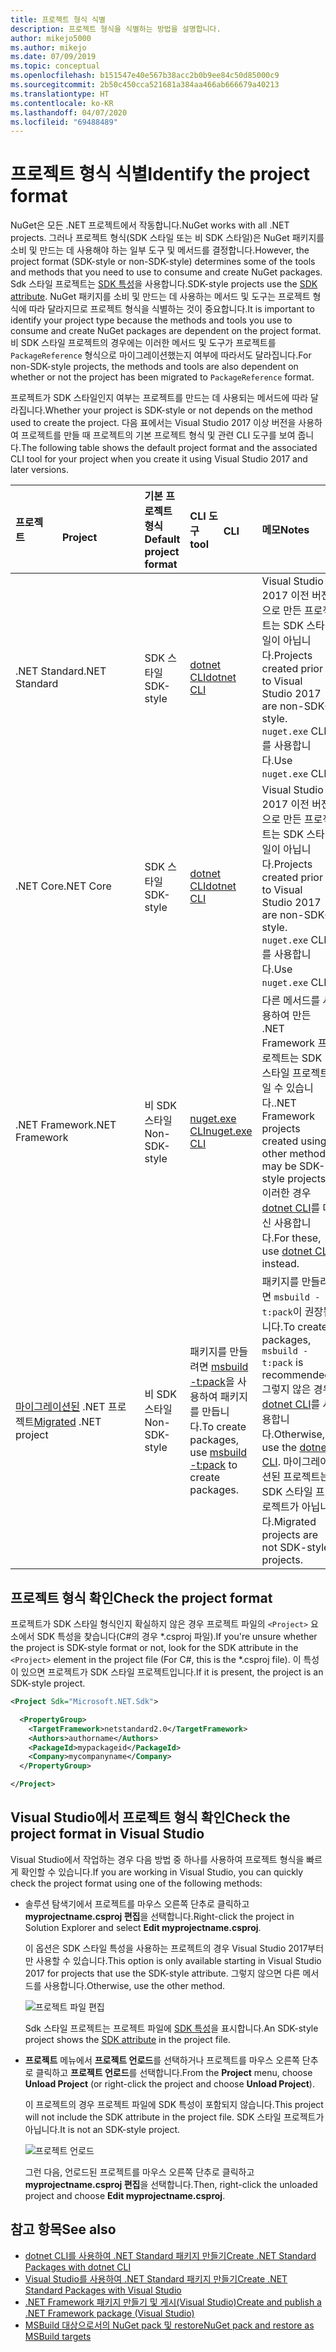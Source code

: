 ```yaml
---
title: 프로젝트 형식 식별
description: 프로젝트 형식을 식별하는 방법을 설명합니다.
author: mikejo5000
ms.author: mikejo
ms.date: 07/09/2019
ms.topic: conceptual
ms.openlocfilehash: b151547e40e567b38acc2b0b9ee84c50d85000c9
ms.sourcegitcommit: 2b50c450cca521681a384aa466ab666679a40213
ms.translationtype: HT
ms.contentlocale: ko-KR
ms.lasthandoff: 04/07/2020
ms.locfileid: "69488489"
---
```

# <a name="identify-the-project-format"></a><span data-ttu-id="0a92b-103">프로젝트 형식 식별</span><span class="sxs-lookup"><span data-stu-id="0a92b-103">Identify the project format</span></span>

<span data-ttu-id="0a92b-104">NuGet은 모든 .NET 프로젝트에서 작동합니다.</span><span class="sxs-lookup"><span data-stu-id="0a92b-104">NuGet works with all .NET projects.</span></span> <span data-ttu-id="0a92b-105">그러나 프로젝트 형식(SDK 스타일 또는 비 SDK 스타일)은 NuGet 패키지를 소비 및 만드는 데 사용해야 하는 일부 도구 및 메서드를 결정합니다.</span><span class="sxs-lookup"><span data-stu-id="0a92b-105">However, the project format (SDK-style or non-SDK-style) determines some of the tools and methods that you need to use to consume and create NuGet packages.</span></span> <span data-ttu-id="0a92b-106">Sdk 스타일 프로젝트는 [SDK 특성](/dotnet/core/tools/csproj#additions)을 사용합니다.</span><span class="sxs-lookup"><span data-stu-id="0a92b-106">SDK-style projects use the [SDK attribute](/dotnet/core/tools/csproj#additions).</span></span> <span data-ttu-id="0a92b-107">NuGet 패키지를 소비 및 만드는 데 사용하는 메서드 및 도구는 프로젝트 형식에 따라 달라지므로 프로젝트 형식을 식별하는 것이 중요합니다.</span><span class="sxs-lookup"><span data-stu-id="0a92b-107">It is important to identify your project type because the methods and tools you use to consume and create NuGet packages are dependent on the project format.</span></span> <span data-ttu-id="0a92b-108">비 SDK 스타일 프로젝트의 경우에는 이러한 메서드 및 도구가 프로젝트를 `PackageReference` 형식으로 마이그레이션했는지 여부에 따라서도 달라집니다.</span><span class="sxs-lookup"><span data-stu-id="0a92b-108">For non-SDK-style projects, the methods and tools are also dependent on whether or not the project has been migrated to `PackageReference` format.</span></span>

<span data-ttu-id="0a92b-109">프로젝트가 SDK 스타일인지 여부는 프로젝트를 만드는 데 사용되는 메서드에 따라 달라집니다.</span><span class="sxs-lookup"><span data-stu-id="0a92b-109">Whether your project is SDK-style or not depends on the method used to create the project.</span></span> <span data-ttu-id="0a92b-110">다음 표에서는 Visual Studio 2017 이상 버전을 사용하여 프로젝트를 만들 때 프로젝트의 기본 프로젝트 형식 및 관련 CLI 도구를 보여 줍니다.</span><span class="sxs-lookup"><span data-stu-id="0a92b-110">The following table shows the default project format and the associated CLI tool for your project when you create it using Visual Studio 2017 and later versions.</span></span>

| <span data-ttu-id="0a92b-111">프로젝트&nbsp;&nbsp;&nbsp;&nbsp;&nbsp;&nbsp;&nbsp;&nbsp;&nbsp;&nbsp;&nbsp;&nbsp;&nbsp;&nbsp;</span><span class="sxs-lookup"><span data-stu-id="0a92b-111">Project&nbsp;&nbsp;&nbsp;&nbsp;&nbsp;&nbsp;&nbsp;&nbsp;&nbsp;&nbsp;&nbsp;&nbsp;&nbsp;&nbsp;</span></span> | <span data-ttu-id="0a92b-112">기본 프로젝트 형식</span><span class="sxs-lookup"><span data-stu-id="0a92b-112">Default project format</span></span> | <span data-ttu-id="0a92b-113">CLI 도구&nbsp;&nbsp;&nbsp;&nbsp;&nbsp;&nbsp;&nbsp;&nbsp;&nbsp;</span><span class="sxs-lookup"><span data-stu-id="0a92b-113">CLI tool&nbsp;&nbsp;&nbsp;&nbsp;&nbsp;&nbsp;&nbsp;&nbsp;&nbsp;</span></span> | <span data-ttu-id="0a92b-114">메모</span><span class="sxs-lookup"><span data-stu-id="0a92b-114">Notes</span></span> |
|:------------- |:-------------|:-----|:-----|
| <span data-ttu-id="0a92b-115">.NET Standard</span><span class="sxs-lookup"><span data-stu-id="0a92b-115">.NET Standard</span></span> | <span data-ttu-id="0a92b-116">SDK 스타일</span><span class="sxs-lookup"><span data-stu-id="0a92b-116">SDK-style</span></span> | [<span data-ttu-id="0a92b-117">dotnet CLI</span><span class="sxs-lookup"><span data-stu-id="0a92b-117">dotnet CLI</span></span>](../install-nuget-client-tools.md#dotnetexe-cli) | <span data-ttu-id="0a92b-118">Visual Studio 2017 이전 버전으로 만든 프로젝트는 SDK 스타일이 아닙니다.</span><span class="sxs-lookup"><span data-stu-id="0a92b-118">Projects created prior to Visual Studio 2017 are non-SDK-style.</span></span> <span data-ttu-id="0a92b-119">`nuget.exe` CLI를 사용합니다.</span><span class="sxs-lookup"><span data-stu-id="0a92b-119">Use `nuget.exe` CLI.</span></span> |
| <span data-ttu-id="0a92b-120">.NET Core</span><span class="sxs-lookup"><span data-stu-id="0a92b-120">.NET Core</span></span> | <span data-ttu-id="0a92b-121">SDK 스타일</span><span class="sxs-lookup"><span data-stu-id="0a92b-121">SDK-style</span></span> | [<span data-ttu-id="0a92b-122">dotnet CLI</span><span class="sxs-lookup"><span data-stu-id="0a92b-122">dotnet CLI</span></span>](../install-nuget-client-tools.md#dotnetexe-cli) | <span data-ttu-id="0a92b-123">Visual Studio 2017 이전 버전으로 만든 프로젝트는 SDK 스타일이 아닙니다.</span><span class="sxs-lookup"><span data-stu-id="0a92b-123">Projects created prior to Visual Studio 2017 are non-SDK-style.</span></span> <span data-ttu-id="0a92b-124">`nuget.exe` CLI를 사용합니다.</span><span class="sxs-lookup"><span data-stu-id="0a92b-124">Use `nuget.exe` CLI.</span></span> |
| <span data-ttu-id="0a92b-125">.NET Framework</span><span class="sxs-lookup"><span data-stu-id="0a92b-125">.NET Framework</span></span> | <span data-ttu-id="0a92b-126">비 SDK 스타일</span><span class="sxs-lookup"><span data-stu-id="0a92b-126">Non-SDK-style</span></span> | [<span data-ttu-id="0a92b-127">nuget.exe CLI</span><span class="sxs-lookup"><span data-stu-id="0a92b-127">nuget.exe CLI</span></span>](../install-nuget-client-tools.md#nugetexe-cli) | <span data-ttu-id="0a92b-128">다른 메서드를 사용하여 만든 .NET Framework 프로젝트는 SDK 스타일 프로젝트일 수 있습니다.</span><span class="sxs-lookup"><span data-stu-id="0a92b-128">.NET Framework projects created using other methods may be SDK-style projects.</span></span> <span data-ttu-id="0a92b-129">이러한 경우 [dotnet CLI](../install-nuget-client-tools.md#dotnetexe-cli)를 대신 사용합니다.</span><span class="sxs-lookup"><span data-stu-id="0a92b-129">For these, use [dotnet CLI](../install-nuget-client-tools.md#dotnetexe-cli) instead.</span></span> |
| <span data-ttu-id="0a92b-130">[마이그레이션된](../consume-packages/migrate-packages-config-to-package-reference.md) .NET 프로젝트</span><span class="sxs-lookup"><span data-stu-id="0a92b-130">[Migrated](../consume-packages/migrate-packages-config-to-package-reference.md) .NET project</span></span> | <span data-ttu-id="0a92b-131">비 SDK 스타일</span><span class="sxs-lookup"><span data-stu-id="0a92b-131">Non-SDK-style</span></span>| <span data-ttu-id="0a92b-132">패키지를 만들려면 [msbuild -t:pack](../consume-packages/migrate-packages-config-to-package-reference.md#create-a-package-after-migration)을 사용하여 패키지를 만듭니다.</span><span class="sxs-lookup"><span data-stu-id="0a92b-132">To create packages, use [msbuild -t:pack](../consume-packages/migrate-packages-config-to-package-reference.md#create-a-package-after-migration) to create packages.</span></span> | <span data-ttu-id="0a92b-133">패키지를 만들려면 `msbuild -t:pack`이 권장됩니다.</span><span class="sxs-lookup"><span data-stu-id="0a92b-133">To create packages, `msbuild -t:pack` is recommended.</span></span> <span data-ttu-id="0a92b-134">그렇지 않은 경우 [dotnet CLI](../install-nuget-client-tools.md#dotnetexe-cli)를 사용합니다.</span><span class="sxs-lookup"><span data-stu-id="0a92b-134">Otherwise, use the [dotnet CLI](../install-nuget-client-tools.md#dotnetexe-cli).</span></span> <span data-ttu-id="0a92b-135">마이그레이션된 프로젝트는 SDK 스타일 프로젝트가 아닙니다.</span><span class="sxs-lookup"><span data-stu-id="0a92b-135">Migrated projects are not SDK-style projects.</span></span> |

## <a name="check-the-project-format"></a><span data-ttu-id="0a92b-136">프로젝트 형식 확인</span><span class="sxs-lookup"><span data-stu-id="0a92b-136">Check the project format</span></span>

<span data-ttu-id="0a92b-137">프로젝트가 SDK 스타일 형식인지 확실하지 않은 경우 프로젝트 파일의 `<Project>` 요소에서 SDK 특성을 찾습니다(C#의 경우 \*.csproj 파일).</span><span class="sxs-lookup"><span data-stu-id="0a92b-137">If you're unsure whether the project is SDK-style format or not, look for the SDK attribute in the `<Project>` element in the project file (For C#, this is the \*.csproj file).</span></span> <span data-ttu-id="0a92b-138">이 특성이 있으면 프로젝트가 SDK 스타일 프로젝트입니다.</span><span class="sxs-lookup"><span data-stu-id="0a92b-138">If it is present, the project is an SDK-style project.</span></span>

```xml
<Project Sdk="Microsoft.NET.Sdk">

  <PropertyGroup>
    <TargetFramework>netstandard2.0</TargetFramework>
    <Authors>authorname</Authors>
    <PackageId>mypackageid</PackageId>
    <Company>mycompanyname</Company>
  </PropertyGroup>

</Project>
```

## <a name="check-the-project-format-in-visual-studio"></a><span data-ttu-id="0a92b-139">Visual Studio에서 프로젝트 형식 확인</span><span class="sxs-lookup"><span data-stu-id="0a92b-139">Check the project format in Visual Studio</span></span>

<span data-ttu-id="0a92b-140">Visual Studio에서 작업하는 경우 다음 방법 중 하나를 사용하여 프로젝트 형식을 빠르게 확인할 수 있습니다.</span><span class="sxs-lookup"><span data-stu-id="0a92b-140">If you are working in Visual Studio, you can quickly check the project format using one of the following methods:</span></span>

- <span data-ttu-id="0a92b-141">솔루션 탐색기에서 프로젝트를 마우스 오른쪽 단추로 클릭하고 **myprojectname.csproj 편집**을 선택합니다.</span><span class="sxs-lookup"><span data-stu-id="0a92b-141">Right-click the project in Solution Explorer and select **Edit myprojectname.csproj**.</span></span>

   <span data-ttu-id="0a92b-142">이 옵션은 SDK 스타일 특성을 사용하는 프로젝트의 경우 Visual Studio 2017부터만 사용할 수 있습니다.</span><span class="sxs-lookup"><span data-stu-id="0a92b-142">This option is only available starting in Visual Studio 2017 for projects that use the SDK-style attribute.</span></span> <span data-ttu-id="0a92b-143">그렇지 않으면 다른 메서드를 사용합니다.</span><span class="sxs-lookup"><span data-stu-id="0a92b-143">Otherwise, use the other method.</span></span>

   ![프로젝트 파일 편집](media/edit-project-file.png)

   <span data-ttu-id="0a92b-145">Sdk 스타일 프로젝트는 프로젝트 파일에 [SDK 특성](/dotnet/core/tools/csproj#additions)을 표시합니다.</span><span class="sxs-lookup"><span data-stu-id="0a92b-145">An SDK-style project shows the [SDK attribute](/dotnet/core/tools/csproj#additions) in the project file.</span></span>
   
- <span data-ttu-id="0a92b-146">**프로젝트** 메뉴에서 **프로젝트 언로드**를 선택하거나 프로젝트를 마우스 오른쪽 단추로 클릭하고 **프로젝트 언로드**를 선택합니다.</span><span class="sxs-lookup"><span data-stu-id="0a92b-146">From the **Project** menu, choose **Unload Project** (or right-click the project and choose **Unload Project**).</span></span>

   <span data-ttu-id="0a92b-147">이 프로젝트의 경우 프로젝트 파일에 SDK 특성이 포함되지 않습니다.</span><span class="sxs-lookup"><span data-stu-id="0a92b-147">This project will not include the SDK attribute in the project file.</span></span> <span data-ttu-id="0a92b-148">SDK 스타일 프로젝트가 아닙니다.</span><span class="sxs-lookup"><span data-stu-id="0a92b-148">It is not an SDK-style project.</span></span>

   ![프로젝트 언로드](media/unload-project.png)

   <span data-ttu-id="0a92b-150">그런 다음, 언로드된 프로젝트를 마우스 오른쪽 단추로 클릭하고 **myprojectname.csproj 편집**을 선택합니다.</span><span class="sxs-lookup"><span data-stu-id="0a92b-150">Then, right-click the unloaded project and choose **Edit myprojectname.csproj**.</span></span>

## <a name="see-also"></a><span data-ttu-id="0a92b-151">참고 항목</span><span class="sxs-lookup"><span data-stu-id="0a92b-151">See also</span></span>

- [<span data-ttu-id="0a92b-152">dotnet CLI를 사용하여 .NET Standard 패키지 만들기</span><span class="sxs-lookup"><span data-stu-id="0a92b-152">Create .NET Standard Packages with dotnet CLI</span></span>](../quickstart/create-and-publish-a-package-using-the-dotnet-cli.md)
- [<span data-ttu-id="0a92b-153">Visual Studio를 사용하여 .NET Standard 패키지 만들기</span><span class="sxs-lookup"><span data-stu-id="0a92b-153">Create .NET Standard Packages with Visual Studio</span></span>](../quickstart/create-and-publish-a-package-using-visual-studio.md)
- [<span data-ttu-id="0a92b-154">.NET Framework 패키지 만들기 및 게시(Visual Studio)</span><span class="sxs-lookup"><span data-stu-id="0a92b-154">Create and publish a .NET Framework package (Visual Studio)</span></span>](../quickstart/create-and-publish-a-package-using-visual-studio-net-framework.md)
- [<span data-ttu-id="0a92b-155">MSBuild 대상으로서의 NuGet pack 및 restore</span><span class="sxs-lookup"><span data-stu-id="0a92b-155">NuGet pack and restore as MSBuild targets</span></span>](../reference/msbuild-targets.md)
